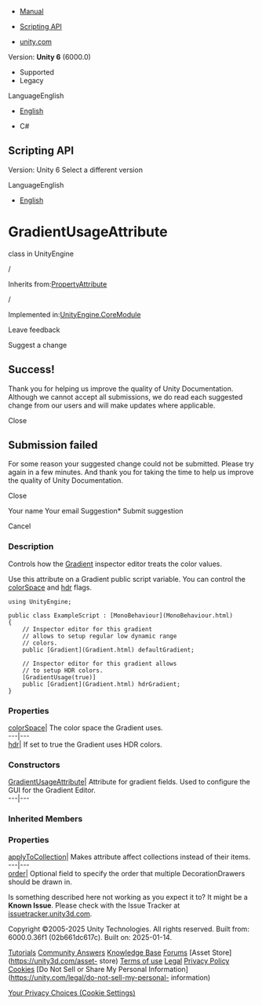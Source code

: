 [ ]()

  * [Manual](../Manual/index.html)
  * [Scripting API](../ScriptReference/index.html)

  * [unity.com](https://unity.com/)

Version: **Unity 6** (6000.0)

  * Supported
  * Legacy

LanguageEnglish

  * [English]()

  * C#

[ ](https://docs.unity3d.com)

## Scripting API

Version: Unity 6 Select a different version

LanguageEnglish

  * [English]()

# GradientUsageAttribute

class in UnityEngine

/

Inherits from:[PropertyAttribute](PropertyAttribute.html)

/

Implemented in:[UnityEngine.CoreModule](UnityEngine.CoreModule.html)

Leave feedback

Suggest a change

## Success!

Thank you for helping us improve the quality of Unity Documentation. Although
we cannot accept all submissions, we do read each suggested change from our
users and will make updates where applicable.

Close

## Submission failed

For some reason your suggested change could not be submitted. Please <a>try
again</a> in a few minutes. And thank you for taking the time to help us
improve the quality of Unity Documentation.

Close

Your name Your email Suggestion* Submit suggestion

Cancel

[ ]()

### Description

Controls how the [Gradient](Gradient.html) inspector editor treats the color
values.

Use this attribute on a Gradient public script variable. You can control the
[colorSpace](GradientUsageAttribute-colorSpace.html) and
[hdr](GradientUsageAttribute-hdr.html) flags.

    
    
    using UnityEngine;  
      
    public class ExampleScript : [MonoBehaviour](MonoBehaviour.html)
    {
        // Inspector editor for this gradient
        // allows to setup regular low dynamic range
        // colors.
        public [Gradient](Gradient.html) defaultGradient;  
      
        // Inspector editor for this gradient allows
        // to setup HDR colors.
        [GradientUsage(true)]
        public [Gradient](Gradient.html) hdrGradient;
    }
    

### Properties

[colorSpace](GradientUsageAttribute-colorSpace.html)| The color space the
Gradient uses.  
---|---  
[hdr](GradientUsageAttribute-hdr.html)| If set to true the Gradient uses HDR
colors.  
  
### Constructors

[GradientUsageAttribute](GradientUsageAttribute-ctor.html)| Attribute for
gradient fields. Used to configure the GUI for the Gradient Editor.  
---|---  
  
### Inherited Members

### Properties

[applyToCollection](PropertyAttribute-applyToCollection.html)| Makes attribute
affect collections instead of their items.  
---|---  
[order](PropertyAttribute-order.html)| Optional field to specify the order
that multiple DecorationDrawers should be drawn in.  
  
Is something described here not working as you expect it to? It might be a
**Known Issue**. Please check with the Issue Tracker at
[issuetracker.unity3d.com](https://issuetracker.unity3d.com).

Copyright ©2005-2025 Unity Technologies. All rights reserved. Built from:
6000.0.36f1 (02b661dc617c). Built on: 2025-01-14.

[Tutorials](https://unity3d.com/learn) [Community
Answers](https://answers.unity3d.com) [Knowledge
Base](https://support.unity3d.com/hc/en-us)
[Forums](https://forum.unity3d.com) [Asset Store](https://unity3d.com/asset-
store) [Terms of use](https://docs.unity3d.com/Manual/TermsOfUse.html)
[Legal](https://unity.com/legal) [Privacy
Policy](https://unity.com/legal/privacy-policy)
[Cookies](https://unity.com/legal/cookie-policy) [Do Not Sell or Share My
Personal Information](https://unity.com/legal/do-not-sell-my-personal-
information)

[Your Privacy Choices (Cookie Settings)](javascript:void\(0\);)

